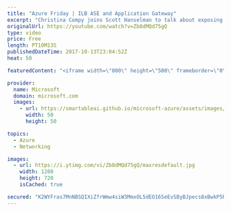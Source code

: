 ```yaml
---
title: "Azure Friday | ILB ASE and Application Gateway"
excerpt: "Christina Compy joins Scott Hanselman to talk about exposing your internet-isolated apps with an Application Gateway. This enables you to securely host multi-tier applications on an Internal Load Balancer (ILB) App Service Environment (ASE) and only expose the front-end applications that you want to"
originalUrl: https://youtube.com/watch?v=Zb8dMQd75gQ
type: video
price: Free
length: PT10M13S
publishedDateTime: 2017-10-13T23:04:52Z
heat: 50

featuredContent: "<iframe width=\"800\" height=\"500\" frameborder=\"0\" src=\"https://www.youtube.com/embed/Zb8dMQd75gQ\" allow=\"accelerometer; autoplay; encrypted-media; gyroscope; picture-in-picture\" allowfullscreen></iframe>"

provider:
  name: Microsoft
  domain: microsoft.com
  images:
    - url: https://smartableai.github.io/microsoft-azure/assets/images/organizations/microsoft.com-50x50.jpg
      width: 50
      height: 50

topics:
  - Azure
  - Networking

images:
  - url: https://i.ytimg.com/vi/Zb8dMQd75gQ/maxresdefault.jpg
    width: 1280
    height: 720
    isCached: true

secured: "K2WYFras7MnNBSQIXiZfrWmw4siW3MmxOL5dEO165eEvSByBJpecs8xBwkP5RnbDfJaef+66fFFGq15rkDU+ctKfvuXTkD2CO+GGxlTPY1duVL9067GydXKAD0taVjShjZ2vvyVIV5osd/uNdghuQVE76mFyjbFfu2KjMwO68wVLnzB+Xlx1jrE3GC5lMmKL1PuMCPuKJgEKHpUzo0PkOkAoY7EebrQMQhzNDcB1M4stwAgWHQbdKak/zHwwAECbAAcfbuG67mO0gKqFAlsLhJC/C1U//3qjTuuwK/uPUTsWBaOcZN2JH8wM8I1h7++a9LrocrsTSt9IDEEmxli83Ygbq8ZxkCE8uzMZyDx+7AHDJqSQtC8DPk0WbmZ3nPN5FOUlEuNRSZxT6u7u5Km5t7v0cRaaHfEVmLT/OcVo1GY=;VgOddBsC52R+zw7/zo2wkg=="
---
```


